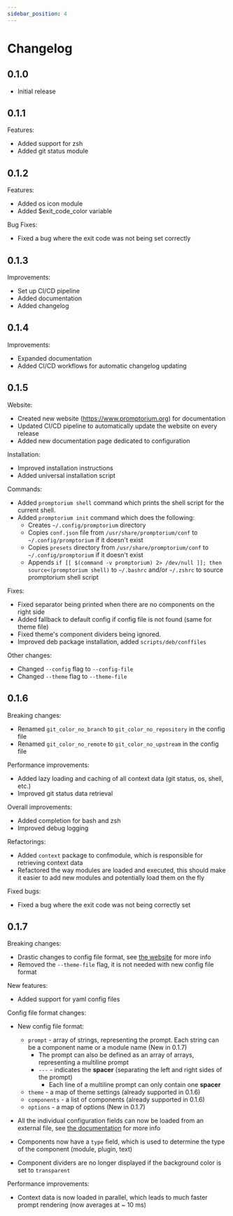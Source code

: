 ```yaml
---
sidebar_position: 4
---
```


# Changelog

## 0.1.0

- Initial release


## 0.1.1

Features:
- Added support for zsh
- Added git status module

## 0.1.2

Features:
- Added os icon module
- Added $exit_code_color variable

Bug Fixes:
- Fixed a bug where the exit code was not being set correctly

## 0.1.3

Improvements:
- Set up CI/CD pipeline
- Added documentation
- Added changelog

## 0.1.4

Improvements:
- Expanded documentation
- Added CI/CD workflows for automatic changelog updating

## 0.1.5

Website:
- Created new website (https://www.promptorium.org) for documentation
- Updated CI/CD pipeline to automatically update the website on every release
- Added new documentation page dedicated to configuration

Installation:
- Improved installation instructions
- Added universal installation script

Commands:
- Added `promptorium shell` command which prints the shell script for the current shell.
- Added `promptorium init` command which does the following:
    - Creates `~/.config/promptorium` directory
    - Copies `conf.json` file from `/usr/share/promptorium/conf` to `~/.config/promptorium` if it doesn't exist
    - Copies `presets` directory from `/usr/share/promptorium/conf` to `~/.config/promptorium` if it doesn't exist
    - Appends `if [[ $(command -v promptorium) 2> /dev/null ]]; then source<(promptorium shell)` to `~/.bashrc` and/or `~/.zshrc` to source promptorium shell script

Fixes:
- Fixed separator being printed when there are no components on the right side
- Added fallback to default config if config file is not found (same for theme file)
- Fixed theme's component dividers being ignored.
- Improved deb package installation, added `scripts/deb/conffiles`

Other changes:
- Changed `--config` flag to `--config-file`
- Changed `--theme` flag to `--theme-file`

## 0.1.6

Breaking changes:
- Renamed `git_color_no_branch` to `git_color_no_repository` in the config file
- Renamed `git_color_no_remote` to `git_color_no_upstream` in the config file

Performance improvements:
- Added lazy loading and caching of all context data (git status, os, shell, etc.)
- Improved git status data retrieval

Overall improvements:
- Added completion for bash and zsh
- Improved debug logging

Refactorings:
- Added `context` package to confmodule, which is responsible for retrieving context data
- Refactored the way modules are loaded and executed, this should make it easier to add new modules and potentially load them on the fly

Fixed bugs:
- Fixed a bug where the exit code was not being correctly set


## 0.1.7

Breaking changes:
- Drastic changes to config file format, see [the website](www.promptorium.org) for more info
- Removed the `--theme-file` flag, it is not needed with new config file format

New features:
- Added support for yaml config files

Config file format changes:
- New config file format:
    - `prompt` - array of strings, representing the prompt. Each string can be a component name or a module name (New in 0.1.7)
        - The prompt can also be defined as an array of arrays, representing a multiline prompt
        - `---` - indicates the **spacer** (separating the left and right sides of the prompt)
            - Each line of a multiline prompt can only contain one **spacer**
    - `theme` - a map of theme settings (already supported in 0.1.6)
    - `components` - a list of components (already supported in 0.1.6)
    - `options` - a map of options (New in 0.1.7)

- All the individual configuration fields can now be loaded from an external file, see [the documentation](www.promptorium.org) for more info
- Components now have a `type` field, which is used to determine the type of the component (module, plugin, text)
- Component dividers are no longer displayed if the background color is set to `transparent` 

Performance improvements:
- Context data is now loaded in parallel, which leads to much faster prompt rendering (now averages at ~ 10 ms)
